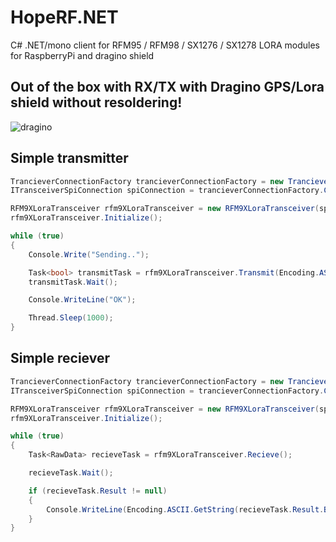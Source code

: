 # HopeRF.NET
C# .NET/mono client for RFM95 / RFM98 / SX1276 / SX1278 LORA modules for RaspberryPi and dragino shield

## Out of the box with RX/TX with Dragino GPS/Lora shield without resoldering!
![dragino](http://wiki.dragino.com/images/d/d6/Lora_GPS_HAT.png)

## Simple transmitter
```cs
TrancieverConnectionFactory trancieverConnectionFactory = new TrancieverConnectionFactory();
ITransceiverSpiConnection spiConnection = trancieverConnectionFactory.CreateForDragino();

RFM9XLoraTransceiver rfm9XLoraTransceiver = new RFM9XLoraTransceiver(spiConnection);
rfm9XLoraTransceiver.Initialize();

while (true)
{
    Console.Write("Sending..");

    Task<bool> transmitTask = rfm9XLoraTransceiver.Transmit(Encoding.ASCII.GetBytes("All your base are belogn to us!"));
    transmitTask.Wait();

    Console.WriteLine("OK");

    Thread.Sleep(1000);
}
```

## Simple reciever
```cs
TrancieverConnectionFactory trancieverConnectionFactory = new TrancieverConnectionFactory();
ITransceiverSpiConnection spiConnection = trancieverConnectionFactory.CreateForDragino();

RFM9XLoraTransceiver rfm9XLoraTransceiver = new RFM9XLoraTransceiver(spiConnection);
rfm9XLoraTransceiver.Initialize();

while (true)
{
    Task<RawData> recieveTask = rfm9XLoraTransceiver.Recieve();

    recieveTask.Wait();

    if (recieveTask.Result != null)
    {
        Console.WriteLine(Encoding.ASCII.GetString(recieveTask.Result.Buffer));
    }
}


```
